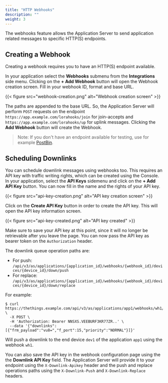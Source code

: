 ```yaml
---
title: "HTTP Webhooks"
description: ""
weight: 3
---
```


The webhooks feature allows the Application Server to send application related messages to specific HTTP(S) endpoints.

<!--more-->

## Creating a Webhook

Creating a webhook requires you to have an HTTP(S) endpoint available.

In your application select the **Webhooks** submenu from the **Integrations** side menu. Clicking on the **+ Add Webhook** button will open the Webhook creation screen. Fill in your webhook ID, format and base URL.

{{< figure src="webhook-creation.png" alt="Webhook creation screen" >}}

The paths are appended to the base URL. So, the Application Server will perform `POST` requests on the endpoint `https://app.example.com/lorahooks/join` for join-accepts and `https://app.example.com/lorahooks/up` for uplink messages. Clicking the **Add Webhook** button will create the Webhook.

>Note: If you don't have an endpoint available for testing, use for example [PostBin](https://postb.in).

## Scheduling Downlinks

You can schedule downlink messages using webhooks too. This requires an API key with traffic writing rights, which can be created using the Console. In your application, select the **API Keys** sidemenu and click on the **+ Add API Key** button. You can now fill in the name and the rights of your API key.

{{< figure src="api-key-creation.png" alt="API key creation screen" >}}

Click on the **Create API Key** button in order to create the API key. This will open the API key information screen.

{{< figure src="api-key-created.png" alt="API key created" >}}

Make sure to save your API key at this point, since it will no longer be retrievable after you leave the page. You can now pass the API key as bearer token on the `Authorization` header.

The downlink queue operation paths are:

- For push: `/api/v3/as/applications/{application_id}/webhooks/{webhook_id}/devices/{device_id}/down/push`
- For replace: `/api/v3/as/applications/{application_id}/webhooks/{webhook_id}/devices/{device_id}/down/replace`

For example:

```
$ curl https://thethings.example.com/api/v3/as/applications/app1/webhooks/wh1/devices/dev1/down/push \
  -X POST \
  -H 'Authorization: Bearer NNSXS.VEEBURF3KR77ZR..' \
  --data '{"downlinks":[{"frm_payload":"vu8=","f_port":15,"priority":"NORMAL"}]}'
```

Will push a downlink to the end device `dev1` of the application `app1` using the webhook `wh1`.

You can also save the API key in the webhook configuration page using the the **Downlink API Key** field. The Application Server will provide it to your endpoint using the `X-Downlink-Apikey` header and the push and replace operations paths using the `X-Downlink-Push` and `X-Downlink-Replace` headers.
